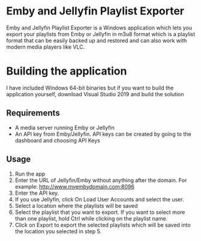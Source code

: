 # Emby and Jellyfin Playlist Exporter

Emby and Jellyfin Playlist Exporter is a Windows application which lets you export your playlists from Emby or Jellyfin in m3u8 format which is a playlist format that can be easily backed up and restored and can also work with modern media players like VLC.

# Building the application
I have included Windows 64-bit binaries but if you want to build the application yourself, download Visual Studio 2019 and build the solution

## Requirements
 - A media server running Emby or Jellyfin
 - An API key from Emby/Jellyfin. API keys can be created by going to the dashboard and choosing API Keys

## Usage
1. Run the app
 1. Enter the URL of Jellyfin/Emby without anything after the domain. For example: http://www.myembydomain.com:8096
 1. Enter the API key. 
 1. If you use Jellyfin, click On Load User Accounts and select the user.
 1. Select a location where the playlists will be saved
 1. Select the playlist that you want to export. If you want to select more than one playlist, hold Ctrl while clicking on the playlist name.
 1. Click on Export to export the selected playlists which will be saved into the location you selected in step 5.